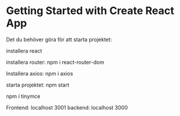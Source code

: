 # Getting Started with Create React App

Det du behöver göra för att starta projektet:

installera react

installera router:
npm i react-router-dom

Installera axios:
npm i axios

starta projektet:
npm start

npm i tinymce

Frontend: localhost 3001
backend: localhost 3000

<!-- import { Editor } from "@tinymce/tinymce-react";
import axios from "axios";
import { ChangeEvent, useEffect, useRef, useState } from "react";

export function NewPost() {
  interface IPostAPI {
    title: string;
    description: string;
  }

  const [post, setPost] = useState<IPostAPI>();
  const [newCustomer, setNewCustomer] = useState<IPostAPI>({
    title: "",
    description: "",
  });
  console.log(newCustomer);
  // Gör en post som vi kan skicka till Api
  useEffect(() => {
    setPost({
      title: newCustomer.title,
      description: newCustomer.description,
    });
  }, [newCustomer]);

  useEffect(() => {}, [post]);

  // Pushar post som gjorts innan till Api
  function log() {
    axios
      .post<IPostAPI>("http://localhost:3000/users/add", post)
      .then((res) => {
        console.log(res);
      })
      .catch((err) => {
        console.log(err, "Du har INTE beställt");
      });
  }

  function handlePost(
    e: ChangeEvent<HTMLSelectElement> | ChangeEvent<HTMLInputElement>
  ) {
    let name: string = e.target.name;

    if (name === "title" || name === "description") {
      setNewCustomer({ ...newCustomer, [name]: e.target.value });
    } else {
      console.log("det blev fel");
    }
  }

  return (
    <>
      <label htmlFor="title">titel</label>
      <input type="text" name="title" onChange={handlePost} />
      <label htmlFor="description">description</label>
      <input type="description" name="description" onChange={handlePost} />

      <button onClick={log}> Log editor content</button>
    </>
  );
} -->
